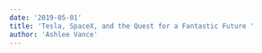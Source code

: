 ```yaml
---
date: '2019-05-01'
title: 'Tesla, SpaceX, and the Quest for a Fantastic Future '
author: 'Ashlee Vance'
---
```

